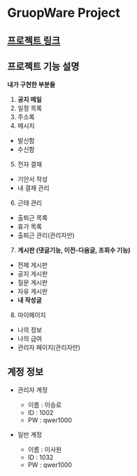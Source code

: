 GruopWare Project
================
[프로젝트 링크](http://sysout.co.kr/groupware5)
------------------------------

프로젝트 기능 설명
-----------------
**내가 구현한 부분들**

1. **공지 메일**     
2. 일정 목록         
3. 주소록     
4. 메시지          
  * 발신함         
  * 수신함        
5. 전자 결재     
  * 기안서 작성    
  * 내 결재 관리      
6. 근태 관리    
  * 출퇴근 목록      
  * 휴가 목록      
  * 출퇴근 관리(관리자만)    
7. **게시판 (댓글기능, 이전-다음글, 조회수 기능)**    
  * 전체 게시판          
  * 공지 게시판      
  * 질문 게시판        
  * 자유 게시판        
  * __내 작성글__    
8. 마이페이지     
 * 나의 정보     
 * 나의 급여      
 * 관리자 페이지(관리자만)    
 
계정 정보
---------

* 관리자 계정
  * 이름 : 이승로
  * ID : 1002
  * PW : qwer1000

* 일반 계정
  * 이름 : 이사원
  * ID :  1032
  * PW : qwer1000
